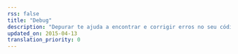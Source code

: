 ```yaml
---
rss: false
title: "Debug"
description: "Depurar te ajuda a encontrar e corrigir erros no seu código."
updated_on: 2015-04-13
translation_priority: 0
---
```


